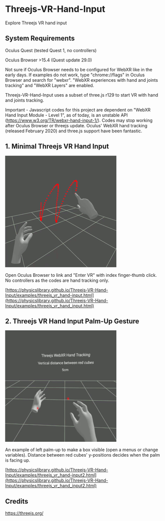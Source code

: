 # Threejs-VR-Hand-Input
Explore Threejs VR hand input

## System Requirements

Oculus Quest (tested Quest 1, no controllers)<br>

Oculus Browser >15.4 (Quest update 29.0)<br>

Not sure if Oculus Browser needs to be configured for WebXR like in the early days. If examples do not work, type "chrome://flags" in Oculus Browser and search for "webxr". "WebXR experiences with hand and joints tracking" and "WebXR Layers" are enabled.<br>

Threejs-VR-Hand-Input uses a subset of three.js r129 to start VR with hand and joints tracking.<br>

Important - Javascript codes for this project are dependent on "WebXR Hand Input Module - Level 1", as of today, is an unstable API (https://www.w3.org/TR/webxr-hand-input-1/). Codes may stop working after Oculus Browser or threejs update. Oculus' WebXR hand tracking (released February 2020) and three.js support have been fantastic.<br>

## 1. Minimal Threejs VR Hand Input<br>

<img src="images/1.gif" width="360">

Open Oculus Browser to link and "Enter VR" with index finger-thumb click. No controllers as the codes are hand tracking only.<br>

[https://physicslibrary.github.io/Threejs-VR-Hand-Input/examples/threejs_vr_hand-input.html](https://physicslibrary.github.io/Threejs-VR-Hand-Input/examples/threejs_vr_hand_input.html)

## 2. Threejs VR Hand Input Palm-Up Gesture<br>

<img src="images/2.gif" width="360">

An example of left palm-up to make a box visible (open a menus or change variables). Distance between red cubes' y-positions decides when the palm is facing up.<br>

[https://physicslibrary.github.io/Threejs-VR-Hand-Input/examples/threejs_vr_hand-input2.html](https://physicslibrary.github.io/Threejs-VR-Hand-Input/examples/threejs_vr_hand_input2.html)

## Credits

https://threejs.org/
